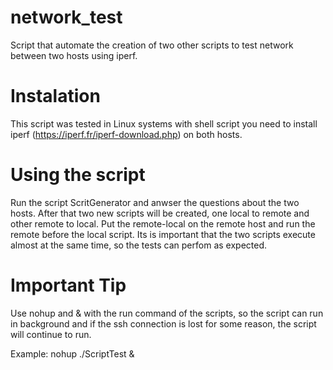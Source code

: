 # network_test
Script that automate the creation of two other scripts to test network between two hosts using iperf.

# Instalation
This script was tested in Linux systems with shell script
you need to install iperf (https://iperf.fr/iperf-download.php) on both hosts.

# Using the script
Run the script ScritGenerator and anwser the questions about the two hosts.
After that two new scripts will be created, one local to remote and other remote to local. Put the remote-local on the remote host and run the remote before the local script.
Its is important that the two scripts execute almost at the same time, so the tests can perfom as expected.

# Important Tip
Use nohup and & with the run command of the scripts, so the script can run in background and if the ssh connection is lost for some reason, the script will continue to run.

Example:
nohup ./ScriptTest &
